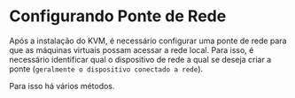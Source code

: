 Configurando Ponte de Rede
======

Após a instalação do KVM, é necessário configurar uma ponte de rede para que as
máquinas virtuais possam acessar a rede local. Para isso, é necessário 
identificar qual o dispositivo de rede a qual se deseja criar a ponte
(`geralmente o dispositivo conectado a rede`).

Para isso há vários métodos.
